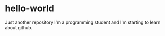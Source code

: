 # hello-world
Just another repository
I'm a programming student and I'm starting to learn about github.
